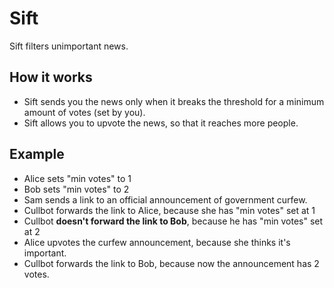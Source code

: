 # Sift

Sift filters unimportant news.

## How it works

* Sift sends you the news only when it breaks the threshold for a minimum amount of votes (set by you).
* Sift allows you to upvote the news, so that it reaches more people.

## Example

* Alice sets "min votes" to 1
* Bob sets "min votes" to 2
* Sam sends a link to an official announcement of government curfew.
* Cullbot forwards the link to Alice, because she has "min votes" set at 1
* Cullbot **doesn't forward the link to Bob**, because he has "min votes" set at 2
* Alice upvotes the curfew announcement, because she thinks it's important.
* Cullbot forwards the link to Bob, because now the announcement has 2 votes.
